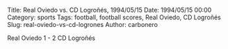 Title: Real Oviedo vs. CD Logroñés, 1994/05/15
Date: 1994/05/15 00:00
Category: sports
Tags: football, football scores, Real Oviedo, CD Logroñés
Slug: real-oviedo-vs-cd-logrones
Author: carbonero


Real Oviedo 1 - 2 CD Logroñés
